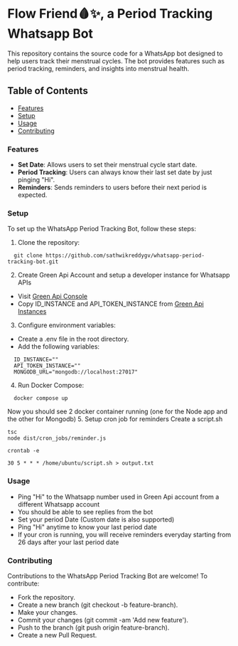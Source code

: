 # Flow Friend🩸✨, a Period Tracking Whatsapp Bot
This repository contains the source code for a WhatsApp bot designed to help users track their menstrual cycles. The bot provides features such as period tracking, reminders, and insights into menstrual health.

## Table of Contents
* [Features](#features)
* [Setup](#setup)
* [Usage](#usage)
* [Contributing](#contributing)

### Features
* **Set Date**: Allows users to set their menstrual cycle start date.
* **Period Tracking**: Users can always know their last set date by just pinging "Hi".
* **Reminders**: Sends reminders to users before their next period is expected.

### Setup
To set up the WhatsApp Period Tracking Bot, follow these steps:
1. Clone the repository:  
```
  git clone https://github.com/sathwikreddygv/whatsapp-period-tracking-bot.git
```
2. Create Green Api Account and setup a developer instance for Whatsapp APIs
* Visit [Green Api Console](https://console.green-api.com)
* Copy ID_INSTANCE and API_TOKEN_INSTANCE from [Green Api Instances](https://console.green-api.com/instanceList)

3. Configure environment variables:
* Create a .env file in the root directory.
* Add the following variables:
```
  ID_INSTANCE=""
  API_TOKEN_INSTANCE=""
  MONGODB_URL="mongodb://localhost:27017"
```
4. Run Docker Compose:
```
  docker compose up
```
Now you should see 2 docker container running (one for the Node app and the other for Mongodb)
5. Setup cron job for reminders
Create a script.sh
```
tsc
node dist/cron_jobs/reminder.js
```
```
crontab -e 
```
```
30 5 * * * /home/ubuntu/script.sh > output.txt
```

### Usage 
* Ping "Hi" to the Whatsapp number used in Green Api account from a different Whatsapp account
* You should be able to see replies from the bot
* Set your period Date (Custom date is also supported)
* Ping "Hi" anytime to know your last period date
* If your cron is running, you will receive reminders everyday starting from 26 days after your last period date

### Contributing
Contributions to the WhatsApp Period Tracking Bot are welcome! To contribute:
* Fork the repository.
* Create a new branch (git checkout -b feature-branch).
* Make your changes.
* Commit your changes (git commit -am 'Add new feature').
* Push to the branch (git push origin feature-branch).
* Create a new Pull Request.

